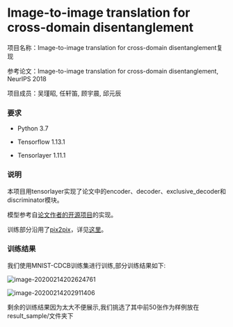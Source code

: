 # Image-to-image translation for cross-domain disentanglement

项目名称：Image-to-image translation for cross-domain disentanglement复现

参考论文：Image-to-image translation for cross-domain disentanglement, NeurIPS 2018

项目成员：吴瑾昭, 任轩笛, 顾宇晨, 邱元辰

### 要求

- Python 3.7

- Tensorflow 1.13.1

- Tensorlayer 1.11.1


### 说明

本项目用tensorlayer实现了论文中的encoder、decoder、exclusive_decoder和discriminator模块。

模型参考自[论文作者的开源项目](https://github.com/agonzgarc/cross-domain-disen)的实现。

训练部分沿用了[pix2pix](https://github.com/affinelayer/pix2pix-tensorflow/)，详见[这里](https://affinelayer.com/pix2pix/)。

### 训练结果

我们使用MNIST-CDCB训练集进行训练,部分训练结果如下:

![image-20200214202624761](./readme_image/image-20200214202624761.png)

![image-20200214202911406](./readme_image/image-20200214202911406.png)

剩余的训练结果因为太大不便展示,我们挑选了其中前50张作为样例放在result_sample/文件夹下
